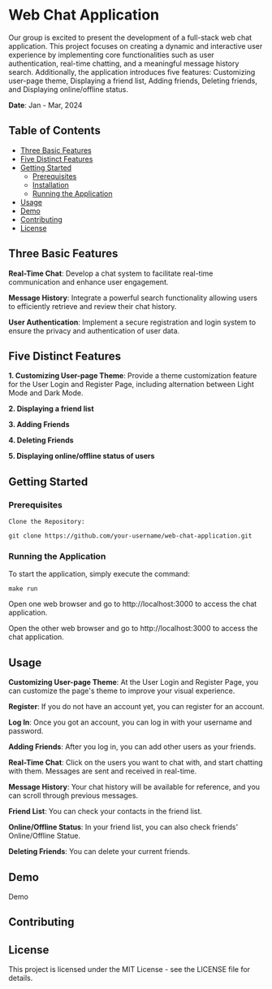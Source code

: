 # Web Chat Application
Our group is excited to present the development of a full-stack web chat application. This project focuses on creating a dynamic and interactive user experience by implementing core functionalities such as user authentication, real-time chatting, and a meaningful message history search. Additionally, the application introduces five features: Customizing user-page theme, Displaying a friend list, Adding friends, Deleting friends, and Displaying online/offline status.


**Date**: Jan - Mar, 2024

## Table of Contents

- [Three Basic Features](#three-basic-features)
- [Five Distinct Features](#five-distinct-features)
- [Getting Started](#getting-started)
  - [Prerequisites](#prerequisites)
  - [Installation](#installation)
  - [Running the Application](#running-the-application)
- [Usage](#usage)
- [Demo](#demo)
- [Contributing](#contributing)
- [License](#license)


## Three Basic Features

**Real-Time Chat**: Develop a chat system to facilitate real-time communication and enhance user engagement.

**Message History**: Integrate a powerful search functionality allowing users to efficiently retrieve and review their chat history. 

**User Authentication**: Implement a secure registration and login system to ensure the privacy and authentication of user data.

## Five Distinct Features

**1. Customizing User-page Theme**: Provide a theme customization feature for the User Login and Register Page, including alternation between Light Mode and Dark Mode.

**2. Displaying a friend list**

**3. Adding Friends**

**4. Deleting Friends**

**5. Displaying online/offline status of users**

## Getting Started

### Prerequisites

	Clone the Repository:

	git clone https://github.com/your-username/web-chat-application.git

### Running the Application

To start the application, simply execute the command:

	make run

Open one web browser and go to http://localhost:3000 to access the chat application.

Open the other web browser and go to http://localhost:3000 to access the chat application.

## Usage

**Customizing User-page Theme**: At the User Login and Register Page, you can customize the page's theme to improve your visual experience.

**Register**: If you do not have an account yet, you can register for an account.

**Log In**: Once you got an account, you can log in with your username and password.

**Adding Friends**: After you log in, you can add other users as your friends.

**Real-Time Chat**: Click on the users you want to chat with, and start chatting with them. Messages are sent and received in real-time.

**Message History**: Your chat history will be available for reference, and you can scroll through previous messages.

**Friend List**: You can check your contacts in the friend list.

**Online/Offline Status**: In your friend list, you can also check friends' Online/Offline Statue.

**Deleting Friends**: You can delete your current friends.

## Demo

Demo

## Contributing


## License

This project is licensed under the MIT License - see the LICENSE file for details.
